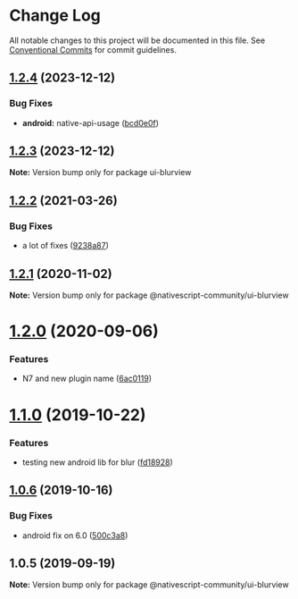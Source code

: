 # Change Log

All notable changes to this project will be documented in this file.
See [Conventional Commits](https://conventionalcommits.org) for commit guidelines.

## [1.2.4](https://github.com/nativescript-community/ui-blurview/compare/v1.2.3...v1.2.4) (2023-12-12)

### Bug Fixes

* **android:** native-api-usage ([bcd0e0f](https://github.com/nativescript-community/ui-blurview/commit/bcd0e0fa7bb9c96c941828acebc90e402672c947))

## [1.2.3](https://github.com/nativescript-community/ui-blurview/compare/v1.2.2...v1.2.3) (2023-12-12)

**Note:** Version bump only for package ui-blurview

## [1.2.2](https://github.com/Akylas/nativescript-blurview/compare/v1.2.1...v1.2.2) (2021-03-26)

### Bug Fixes

* a lot of fixes ([9238a87](https://github.com/Akylas/nativescript-blurview/commit/9238a87))

## [1.2.1](https://github.com/Akylas/nativescript-blurview/compare/v1.2.0...v1.2.1) (2020-11-02)

**Note:** Version bump only for package @nativescript-community/ui-blurview

# [1.2.0](https://github.com/Akylas/nativescript-blurview/compare/v1.1.0...v1.2.0) (2020-09-06)

### Features

* N7 and new plugin name ([6ac0119](https://github.com/Akylas/nativescript-blurview/commit/6ac0119))

# [1.1.0](https://github.com/nativescript-community/ui-blurview/compare/v1.0.6...v1.1.0) (2019-10-22)

### Features

* testing new android lib for blur ([fd18928](https://github.com/nativescript-community/ui-blurview/commit/fd18928))

## [1.0.6](https://github.com/nativescript-community/ui-blurview/compare/v1.0.5...v1.0.6) (2019-10-16)

### Bug Fixes

* android fix on 6.0 ([500c3a8](https://github.com/nativescript-community/ui-blurview/commit/500c3a8))

## 1.0.5 (2019-09-19)

**Note:** Version bump only for package @nativescript-community/ui-blurview
